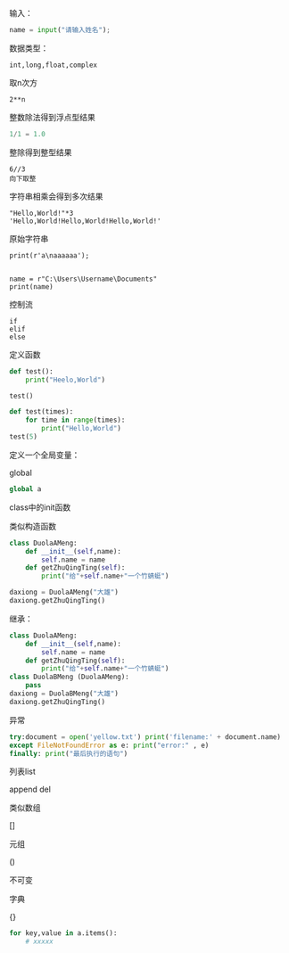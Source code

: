 输入：

```python
name = input("请输入姓名");
```

数据类型：

```
int,long,float,complex
```

取n次方

```
2**n
```

整数除法得到浮点型结果

```python
1/1 = 1.0
```

整除得到整型结果

```
6//3
向下取整
```



字符串相乘会得到多次结果

```
"Hello,World!"*3
'Hello,World!Hello,World!Hello,World!'
```

原始字符串

```
print(r'a\naaaaaa');


name = r"C:\Users\Username\Documents"
print(name)
```



控制流

```
if
elif
else
```

定义函数

```python
def test():
    print("Heelo,World")

test()
```

```python
def test(times):
    for time in range(times):
        print("Hello,World")
test(5)
```



定义一个全局变量：

global

```python
global a
```



class中的init函数

类似构造函数

```python
class DuolaAMeng:
    def __init__(self,name):
        self.name = name
    def getZhuQingTing(self):
        print("给"+self.name+"⼀个⽵蜻蜓")

daxiong = DuolaAMeng("大雄")
daxiong.getZhuQingTing()
```

继承：

```python
class DuolaAMeng:
    def __init__(self,name):
        self.name = name
    def getZhuQingTing(self):
        print("给"+self.name+"⼀个⽵蜻蜓")
class DuolaBMeng (DuolaAMeng):
    pass
daxiong = DuolaBMeng("大雄")
daxiong.getZhuQingTing()
```

异常

```python
try:document = open('yellow.txt') print('filename:' + document.name) 
except FileNotFoundError as e: print("error:" , e) 
finally: print("最后执⾏的语句")
```





列表list

append del

类似数组

[]

元组

()

不可变

字典

{}

```python
for key,value in a.items():
    # xxxxx
```

